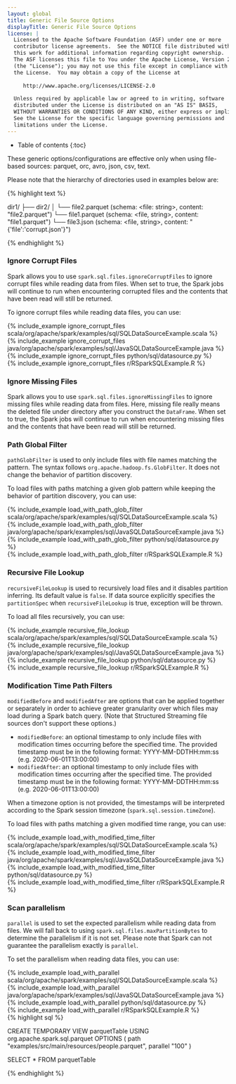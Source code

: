 ```yaml
---
layout: global
title: Generic File Source Options
displayTitle: Generic File Source Options
license: |
  Licensed to the Apache Software Foundation (ASF) under one or more
  contributor license agreements.  See the NOTICE file distributed with
  this work for additional information regarding copyright ownership.
  The ASF licenses this file to You under the Apache License, Version 2.0
  (the "License"); you may not use this file except in compliance with
  the License.  You may obtain a copy of the License at
 
     http://www.apache.org/licenses/LICENSE-2.0
 
  Unless required by applicable law or agreed to in writing, software
  distributed under the License is distributed on an "AS IS" BASIS,
  WITHOUT WARRANTIES OR CONDITIONS OF ANY KIND, either express or implied.
  See the License for the specific language governing permissions and
  limitations under the License.
---
```


* Table of contents
{:toc}

These generic options/configurations are effective only when using file-based sources: parquet, orc, avro, json, csv, text.

Please note that the hierarchy of directories used in examples below are:

{% highlight text %}

dir1/
 ├── dir2/
 │    └── file2.parquet (schema: <file: string>, content: "file2.parquet")
 └── file1.parquet (schema: <file, string>, content: "file1.parquet")
 └── file3.json (schema: <file, string>, content: "{'file':'corrupt.json'}")

{% endhighlight %}

### Ignore Corrupt Files

Spark allows you to use `spark.sql.files.ignoreCorruptFiles` to ignore corrupt files while reading data
from files. When set to true, the Spark jobs will continue to run when encountering corrupted files and
the contents that have been read will still be returned.

To ignore corrupt files while reading data files, you can use:

<div class="codetabs">
<div data-lang="scala"  markdown="1">
{% include_example ignore_corrupt_files scala/org/apache/spark/examples/sql/SQLDataSourceExample.scala %}
</div>

<div data-lang="java"  markdown="1">
{% include_example ignore_corrupt_files java/org/apache/spark/examples/sql/JavaSQLDataSourceExample.java %}
</div>

<div data-lang="python"  markdown="1">
{% include_example ignore_corrupt_files python/sql/datasource.py %}
</div>

<div data-lang="r"  markdown="1">
{% include_example ignore_corrupt_files r/RSparkSQLExample.R %}
</div>
</div>

### Ignore Missing Files

Spark allows you to use `spark.sql.files.ignoreMissingFiles` to ignore missing files while reading data
from files. Here, missing file really means the deleted file under directory after you construct the
`DataFrame`. When set to true, the Spark jobs will continue to run when encountering missing files and
the contents that have been read will still be returned.

### Path Global Filter

`pathGlobFilter` is used to only include files with file names matching the pattern.
The syntax follows <code>org.apache.hadoop.fs.GlobFilter</code>.
It does not change the behavior of partition discovery.

To load files with paths matching a given glob pattern while keeping the behavior of partition discovery,
you can use:

<div class="codetabs">
<div data-lang="scala"  markdown="1">
{% include_example load_with_path_glob_filter scala/org/apache/spark/examples/sql/SQLDataSourceExample.scala %}
</div>

<div data-lang="java"  markdown="1">
{% include_example load_with_path_glob_filter java/org/apache/spark/examples/sql/JavaSQLDataSourceExample.java %}
</div>

<div data-lang="python"  markdown="1">
{% include_example load_with_path_glob_filter python/sql/datasource.py %}
</div>

<div data-lang="r"  markdown="1">
{% include_example load_with_path_glob_filter r/RSparkSQLExample.R %}
</div>
</div>

### Recursive File Lookup
`recursiveFileLookup` is used to recursively load files and it disables partition inferring. Its default value is `false`.
If data source explicitly specifies the `partitionSpec` when `recursiveFileLookup` is true, exception will be thrown.

To load all files recursively, you can use:

<div class="codetabs">
<div data-lang="scala"  markdown="1">
{% include_example recursive_file_lookup scala/org/apache/spark/examples/sql/SQLDataSourceExample.scala %}
</div>

<div data-lang="java"  markdown="1">
{% include_example recursive_file_lookup java/org/apache/spark/examples/sql/JavaSQLDataSourceExample.java %}
</div>

<div data-lang="python"  markdown="1">
{% include_example recursive_file_lookup python/sql/datasource.py %}
</div>

<div data-lang="r"  markdown="1">
{% include_example recursive_file_lookup r/RSparkSQLExample.R %}
</div>
</div>

### Modification Time Path Filters

`modifiedBefore` and `modifiedAfter` are options that can be 
applied together or separately in order to achieve greater
granularity over which files may load during a Spark batch query.
(Note that Structured Streaming file sources don't support these options.)

* `modifiedBefore`: an optional timestamp to only include files with
modification times occurring before the specified time. The provided timestamp
must be in the following format: YYYY-MM-DDTHH:mm:ss (e.g. 2020-06-01T13:00:00)
* `modifiedAfter`: an optional timestamp to only include files with
modification times occurring after the specified time. The provided timestamp
must be in the following format: YYYY-MM-DDTHH:mm:ss (e.g. 2020-06-01T13:00:00)

When a timezone option is not provided, the timestamps will be interpreted according
to the Spark session timezone (`spark.sql.session.timeZone`).

To load files with paths matching a given modified time range, you can use:

<div class="codetabs">
<div data-lang="scala"  markdown="1">
{% include_example load_with_modified_time_filter scala/org/apache/spark/examples/sql/SQLDataSourceExample.scala %}
</div>

<div data-lang="java"  markdown="1">
{% include_example load_with_modified_time_filter  java/org/apache/spark/examples/sql/JavaSQLDataSourceExample.java %}
</div>

<div data-lang="python"  markdown="1">
{% include_example load_with_modified_time_filter  python/sql/datasource.py %}
</div>

<div data-lang="r"  markdown="1">
{% include_example load_with_modified_time_filter  r/RSparkSQLExample.R %}
</div>
</div>

### Scan parallelism

`parallel` is used to set the expected parallelism while reading data from files. We will fall back to 
using `spark.sql.files.maxPartitionBytes` to determine the parallelism if it is not set.
Please note that Spark can not guarantee the parallelism exactly is `parallel`. 

To set the parallelism when reading data files, you can use:

<div class="codetabs">
<div data-lang="scala"  markdown="1">
{% include_example load_with_parallel scala/org/apache/spark/examples/sql/SQLDataSourceExample.scala %}
</div>

<div data-lang="java"  markdown="1">
{% include_example load_with_parallel java/org/apache/spark/examples/sql/JavaSQLDataSourceExample.java %}
</div>

<div data-lang="python"  markdown="1">
{% include_example load_with_parallel python/sql/datasource.py %}
</div>

<div data-lang="r"  markdown="1">
{% include_example load_with_parallel r/RSparkSQLExample.R %}
</div>

<div data-lang="SQL"  markdown="1">
{% highlight sql %}

CREATE TEMPORARY VIEW parquetTable
USING org.apache.spark.sql.parquet
OPTIONS (
  path "examples/src/main/resources/people.parquet",
  parallel "100"
)

SELECT * FROM parquetTable

{% endhighlight %}
</div>
</div>